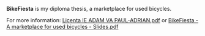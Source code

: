 **BikeFiesta** is my diploma thesis, a marketplace for used bicycles.

For more information: [Licenta IE ADAM VA PAUL-ADRIAN.pdf](https://github.com/pauladam2001/BikeFiesta-DiplomaThesis/files/12785265/Licenta.IE.ADAM.VA.PAUL-ADRIAN.pdf) or 
[BikeFiesta - A marketplace for used bicycles - Slides.pdf](https://github.com/pauladam2001/BikeFiesta-DiplomaThesis/files/12785269/BikeFiesta.-.A.marketplace.for.used.bicycles.-.Slides.pdf)
